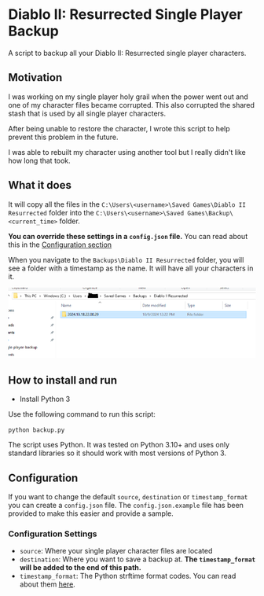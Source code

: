 # Diablo II: Resurrected Single Player Backup

A script to backup all your Diablo II: Resurrected single player characters.

## Motivation

I was working on my single player holy grail when the power went out and one of my character files became corrupted. This also corrupted the shared stash that is used by all single player characters.

After being unable to restore the character, I wrote this script to help prevent this problem in the future.

I was able to rebuilt my character using another tool but I really didn't like how long that took.

## What it does

It will copy all the files in the `C:\Users\<username>\Saved Games\Diablo II Resurrected` folder into the `C:\Users\<username>\Saved Games\Backup\<current_time>` folder.

**You can override these settings in a `config.json` file.** You can read about this in the [Configuration section](##Configuration)

When you navigate to the `Backups\Diablo II Resurrected` folder, you will see a folder with a timestamp as the name. It will have all your characters in it.

![Backup Sample](images/backup-sample.png)

## How to install and run

- Install Python 3

Use the following command to run this script:

`python backup.py`

The script uses Python. It was tested on Python 3.10+ and uses only standard libraries so it should work with most versions of Python 3.

## Configuration

If you want to change the default `source`, `destination` or `timestamp_format` you can create a `config.json` file. The `config.json.example` file has been provided to make this easier and provide a sample.

### Configuration Settings

- `source`: Where your single player character files are located
- `destination`: Where you want to save a backup at. **The `timestamp_format` will be added to the end of this path.**
- `timestamp_format`: The Python strftime format codes. You can read about them [here](https://docs.python.org/3/library/datetime.html#strftime-and-strptime-format-codes).